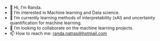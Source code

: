 - 👋 Hi, I’m Randa.
- 👀 I’m interested in Machine learning and Data science.
- 🌱 I’m currently learning methods of interpretability (xAI) and uncertainty quantification for machine learning.
- 💞️ I’m looking to collaborate on the machine learning projects.
- 📫 How to reach me: randa.natras@hotmail.com

<!---
Randa-lab/Randa-lab is a ✨ special ✨ repository because its `README.md` (this file) appears on your GitHub profile.
You can click the Preview link to take a look at your changes.
--->

